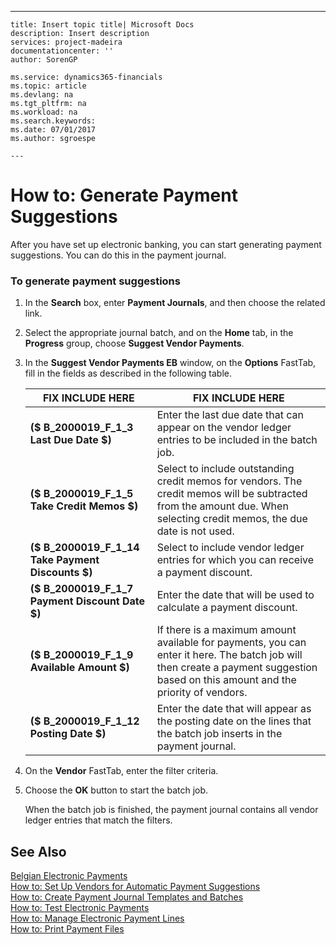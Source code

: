 ---
    title: Insert topic title| Microsoft Docs
    description: Insert description
    services: project-madeira
    documentationcenter: ''
    author: SorenGP

    ms.service: dynamics365-financials
    ms.topic: article
    ms.devlang: na
    ms.tgt_pltfrm: na
    ms.workload: na
    ms.search.keywords:
    ms.date: 07/01/2017
    ms.author: sgroespe

    ---
# How to: Generate Payment Suggestions
After you have set up electronic banking, you can start generating payment suggestions. You can do this in the payment journal.  
  
### To generate payment suggestions  
  
1.  In the **Search** box, enter **Payment Journals**, and then choose the related link.  
  
2.  Select the appropriate journal batch, and on the **Home** tab, in the **Progress** group, choose **Suggest Vendor Payments**.  
  
3.  In the **Suggest Vendor Payments EB**  window, on the **Options** FastTab, fill in the fields as described in the following table.  
  
    |FIX INCLUDE HERE<!--[!INCLUDE[bp_tablefield](../../ApplicationDesign/includes/bp_tablefield_md.md)] -->|FIX INCLUDE HERE<!--[!INCLUDE[bp_tabledescription](../../ApplicationDesign/includes/bp_tabledescription_md.md)] -->|  
    |---------------------------------|---------------------------------------|  
    |**\($ B\_2000019\_F\_1\_3 Last Due Date $\)**|Enter the last due date that can appear on the vendor ledger entries to be included in the batch job.|  
    |**\($ B\_2000019\_F\_1\_5 Take Credit Memos $\)**|Select to include outstanding credit memos for vendors. The credit memos will be subtracted from the amount due. When selecting credit memos, the due date is not used.|  
    |**\($ B\_2000019\_F\_1\_14 Take Payment Discounts $\)**|Select to include vendor ledger entries for which you can receive a payment discount.|  
    |**\($ B\_2000019\_F\_1\_7 Payment Discount Date $\)**|Enter the date that will be used to calculate a payment discount.|  
    |**\($ B\_2000019\_F\_1\_9 Available Amount $\)**|If there is a maximum amount available for payments, you can enter it here. The batch job will then create a payment suggestion based on this amount and the priority of vendors.|  
    |**\($ B\_2000019\_F\_1\_12 Posting Date $\)**|Enter the date that will appear as the posting date on the lines that the batch job inserts in the payment journal.|  
  
4.  On the **Vendor** FastTab, enter the filter criteria.  
  
5.  Choose the **OK** button to start the batch job.  
  
     When the batch job is finished, the payment journal contains all vendor ledger entries that match the filters.  
  
## See Also  
 [Belgian Electronic Payments](../../LocalFunctionalityForMicrosoftDynamicsNav2016/Belgium/belgian-electronic-payments.md)   
 [How to: Set Up Vendors for Automatic Payment Suggestions](../../LocalFunctionalityForMicrosoftDynamicsNav2016/Belgium/how-to-set-up-vendors-for-automatic-payment-suggestions.md)   
 [How to: Create Payment Journal Templates and Batches](../../LocalFunctionalityForMicrosoftDynamicsNav2016/Belgium/how-to-create-payment-journal-templates-and-batches.md)   
 [How to: Test Electronic Payments](../../LocalFunctionalityForMicrosoftDynamicsNav2016/Belgium/how-to-test-electronic-payments.md)   
 [How to: Manage Electronic Payment Lines](../../LocalFunctionalityForMicrosoftDynamicsNav2016/Belgium/how-to-manage-electronic-payment-lines.md)   
 [How to: Print Payment Files](../../LocalFunctionalityForMicrosoftDynamicsNav2016/Belgium/how-to-print-payment-files.md)